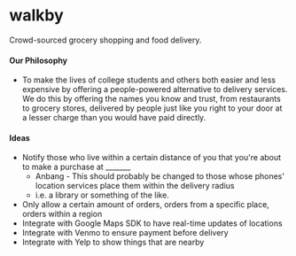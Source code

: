 # walkby
Crowd-sourced grocery shopping and food delivery.
#### Our Philosophy
* To make the lives of college students and others both easier and less expensive by offering a people-powered alternative to delivery services. We do this by offering the names you know and trust, from restaurants to grocery stores, delivered by people just like you right to your door at a lesser charge than you would have paid directly.
#### Ideas
* Notify those who live within a certain distance of you that you're about to make a purchase at _______
    * Anbang - This should probably be changed to those whose phones' location services place them within the delivery radius
    * i.e. a library or something of the like. 
* Only allow a certain amount of orders, orders from a specific place, orders within a region
* Integrate with Google Maps SDK to have real-time updates of locations
* Integrate with Venmo to ensure payment before delivery
* Integrate with Yelp to show things that are nearby
